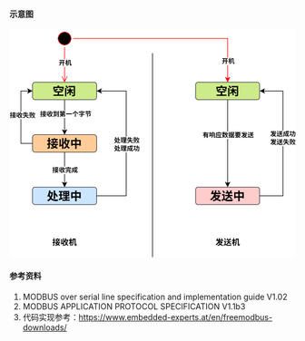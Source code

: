 #### 示意图

![alt text](modbus-rtu流程-从-状态机.png)

#### 参考资料
1. MODBUS over serial line specification and implementation guide V1.02
2. MODBUS APPLICATION PROTOCOL SPECIFICATION V1.1b3
3. 代码实现参考：https://www.embedded-experts.at/en/freemodbus-downloads/